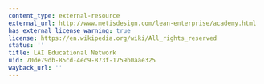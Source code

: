 ```yaml
---
content_type: external-resource
external_url: http://www.metisdesign.com/lean-enterprise/academy.html
has_external_license_warning: true
license: https://en.wikipedia.org/wiki/All_rights_reserved
status: ''
title: LAI Educational Network
uid: 70de79db-85cd-4ec9-873f-1759b0aae325
wayback_url: ''
---
```

